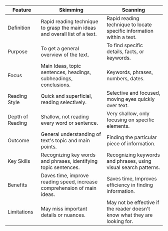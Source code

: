 
| Feature          | Skimming                                                                    | Scanning                                                                   |
| ---------------- | --------------------------------------------------------------------------- | -------------------------------------------------------------------------- |
| Definition       | Rapid reading technique to grasp the main ideas and overall list of a text. | Rapid reading technique to locate specific information within a text.      |
| Purpose          | To get a general overview of the text.                                      | To find specific details, facts, or keywords.                              |
| Focus            | Main Ideas, topic sentences, headings, subheadings, conclusions.            | Keywords, phrases, numbers, dates.                                         |
| Reading Style    | Quick and superficial, reading selectively.                                 | Selective and focused, moving eyes quickly over text.                      |
| Depth of Reading | Shallow, not reading every word or sentence.                                | Very shallow, only focusing on specific elements.                          |
| Outcome          | General understanding of text's topic and main points.                      | Finding the particular piece of information.                               |
| Key Skills       | Recognizing key words and phrases, identifying topic sentences.             | Recognizing keywords and phrases, using visual search patterns.            |
| Benefits         | Daves time, improve reading speed, increase comprehension of main ideas.    | Saves time, Improves efficiency in finding information.                    |
| Limitations      | May miss important details or nuances.                                      | May not be effective if the reader doesn't know what they are looking for. |
